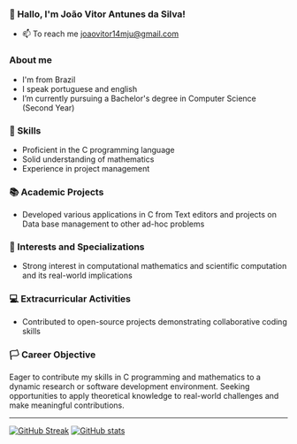 ### 🌙 Hallo, I'm João Vitor Antunes da Silva! 
- 📫 To reach me joaovitor14mju@gmail.com

### About me
- I'm from Brazil
- I speak portuguese and english
- I’m currently pursuing a Bachelor's degree in Computer Science (Second Year)

### 🌿 Skills 
- Proficient in the C programming language
- Solid understanding of mathematics
- Experience in project management

### 📚 Academic Projects
- Developed various applications in C from Text editors and projects on Data base management to other ad-hoc problems

### 🔬 Interests and Specializations
- Strong interest in computational mathematics and scientific computation and its real-world implications

### 💻 Extracurricular Activities
- Contributed to open-source projects demonstrating collaborative coding skills

### 🏳 Career Objective
Eager to contribute my skills in C programming and mathematics to a dynamic research or software development environment. Seeking opportunities to apply theoretical knowledge to real-world challenges and make meaningful contributions.

---

[![GitHub Streak](https://streak-stats.demolab.com?user=Erwin5642&theme=gotham&hide_border=true)](https://git.io/streak-stats)
[![GitHub stats](https://github-readme-stats.vercel.app/api?username=Erwin5642)](https://github.com/anuraghazra/github-readme-stats)


